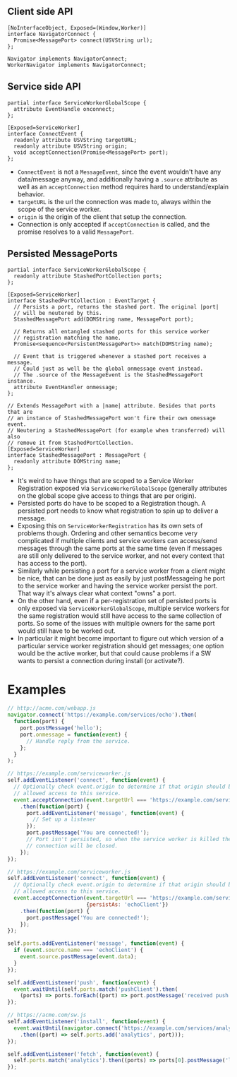 ## Client side API
```webidl
[NoInterfaceObject, Exposed=(Window,Worker)]
interface NavigatorConnect {
  Promise<MessagePort> connect(USVString url);
};

Navigator implements NavigatorConnect;
WorkerNavigator implements NavigatorConnect;
```

## Service side API
```webidl
partial interface ServiceWorkerGlobalScope {
  attribute EventHandle onconnect;
};

[Exposed=ServiceWorker]
interface ConnectEvent {
  readonly attribute USVString targetURL;
  readonly attribute USVString origin;
  void acceptConnection(Promise<MessagePort> port);
};
```

 * `ConnectEvent` is not a `MessageEvent`, since the event wouldn't have any data/message anyway, and additionally having a `.source` attribute as well as an `acceptConnection` method requires hard to understand/explain behavior.
 * `targetURL` is the url the connection was made to, always within the scope of the service worker.
 * `origin` is the origin of the client that setup the connection.
 * Connection is only accepted if `acceptConnection` is called, and the promise resolves to a valid `MessagePort`.

## Persisted MessagePorts

```webidl
partial interface ServiceWorkerGlobalScope {
  readonly attribute StashedPortCollection ports;
};

[Exposed=ServiceWorker]
interface StashedPortCollection : EventTarget {
  // Persists a port, returns the stashed port. The original |port|
  // will be neutered by this.
  StashedMessagePort add(DOMString name, MessagePort port);

  // Returns all entangled stashed ports for this service worker
  // registration matching the name.
  Promise<sequence<PersistentMessagePort>> match(DOMString name);

  // Event that is triggered whenever a stashed port receives a message.
  // Could just as well be the global onmessage event instead.
  // The .source of the MessageEvent is the StashedMessagePort instance.
  attribute EventHandler onmessage;
};

// Extends MessagePort with a |name| attribute. Besides that ports that are
// an instance of StashedMessagePort won't fire their own omessage event.
// Neutering a StashedMessagePort (for example when transferred) will also
// remove it from StashedPortCollection.
[Exposed=ServiceWorker]
interface StashedMessagePort : MessagePort {
  readonly attribute DOMString name;
};
```

 * It's weird to have things that are scoped to a Service Worker Registration exposed via `ServiceWorkerGlobalScope` (generally attributes on the global scope give access to things that are per origin).
 * Persisted ports do have to be scoped to a Registration though. A persisted port needs to know what registration to spin up to deliver a message.
 * Exposing this on `ServiceWorkerRegistration` has its own sets of problems though. Ordering and other semantics become very complicated if multiple clients and service workers can access/send messages through the same ports at the same time (even if messages are still only delivered to the service worker, and not every context that has access to the port).
 * Similarly while persisting a port for a service worker from a client might be nice, that can be done just as easily by just postMessageing he port to the service worker and having the service worker persist the port. That way it's always clear what context "owns" a port.
 * On the other hand, even if a per-registration set of persisted ports is only exposed via `ServiceWorkerGlobalScope`, multiple service workers for the same registration would still have access to the same collection of ports. So some of the issues with multiple owners for the same port would still have to be worked out.
 * In particular it might become important to figure out which version of a particular service worker registration should get messages; one option would be the active worker, but that could cause problems if a SW wants to persist a connection during install (or activate?).

# Examples
```js
// http://acme.com/webapp.js
navigator.connect('https://example.com/services/echo').then(
  function(port) {
    port.postMessage('hello');
    port.onmessage = function(event) {
      // Handle reply from the service.
    };
  }
);
```

```js
// https://example.com/serviceworker.js
self.addEventListener('connect', function(event) {
  // Optionally check event.origin to determine if that origin should be
  // allowed access to this service.
  event.acceptConnection(event.targetUrl === 'https://example.com/services/echo')
    .then(function(port) {
      port.addEventListener('message', function(event) {
        // Set up a listener
      });
      port.postMessage('You are connected!');
      // Port isn't persisted, so when the service worker is killed the
      // connection will be closed.
    });
});
```

```js
// https://example.com/serviceworker.js
self.addEventListener('connect', function(event) {
  // Optionally check event.origin to determine if that origin should be
  // allowed access to this service.
  event.acceptConnection(event.targetUrl === 'https://example.com/services/echo',
                         {persistAs: 'echoClient'})
    .then(function(port) {
      port.postMessage('You are connected!');
    });
});

self.ports.addEventListener('message', function(event) {
  if (event.source.name === 'echoClient') {
    event.source.postMessage(event.data);
  }
});

self.addEventListener('push', function(event) {
  event.waitUntil(self.ports.match('pushClient').then(
    (ports) => ports.forEach((port) => port.postMessage('received push'))));
});
```

```js
// https://acme.com/sw.js
self.addEventListener('install', function(event) {
  event.waitUntil(navigator.connect('https://example.com/services/analytics')
    .then((port) => self.ports.add('analytics', port)));
});

self.addEventListener('fetch', function(event) {
  self.ports.match('analytics').then((ports) => ports[0].postMessage('log fetch'));
});
```
